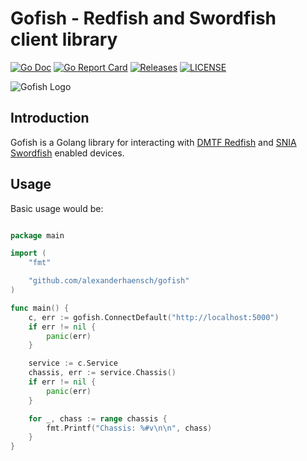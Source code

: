  # Gofish - Redfish and Swordfish client library

 [![Go Doc](https://godoc.org/github.com/alexanderhaensch/gofish?status.svg)](http://godoc.org/github.com/alexanderhaensch/gofish)
 [![Go Report Card](https://goreportcard.com/badge/github.com/alexanderhaensch/gofish?branch=master)](https://goreportcard.com/report/github.com/alexanderhaensch/gofish)
[![Releases](https://img.shields.io/github/release/alexanderhaensch/gofish/all.svg?style=flat-square)](https://github.com/alexanderhaensch/gofish/releases)
[![LICENSE](https://img.shields.io/github/license/alexanderhaensch/gofish.svg?style=flat-square)](https://github.com/alexanderhaensch/gofish/blob/master/LICENSE)

![Gofish Logo](./images/gofish200x117.png)

## Introduction

Gofish is a Golang library for interacting with [DMTF
Redfish](https://www.dmtf.org/standards/redfish) and [SNIA
Swordfish](https://www.snia.org/forums/smi/swordfish) enabled devices.

## Usage ##

Basic usage would be:

```go

package main

import (
    "fmt"

    "github.com/alexanderhaensch/gofish"
)

func main() {
    c, err := gofish.ConnectDefault("http://localhost:5000")
    if err != nil {
        panic(err)
    }

    service := c.Service
    chassis, err := service.Chassis()
    if err != nil {
        panic(err)
    }

    for _, chass := range chassis {
        fmt.Printf("Chassis: %#v\n\n", chass)
    }
}
```

